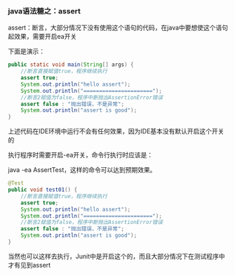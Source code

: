 ### java语法糖之：assert

assert：断言，大部分情况下没有使用这个语句的代码，在java中要想使这个语句起效果，需要开启ea开关

下面是演示：

```java
public static void main(String[] args) {
    //断言直接赋值true，程序继续执行
    assert true;
    System.out.println("hello assert");
    System.out.println("======================");
    //断言2赋值为false，程序中断抛出AssertionError错误
    assert false : "抛出错误，不是异常";
    System.out.println("assert is good");
}
```

上述代码在IDE环境中运行不会有任何效果，因为IDE基本没有默认开启这个开关的

执行程序时需要开启-ea开关，命令行执行时应该是：

java -ea AssertTest，这样的命令可以达到预期效果。

```java
@Test
public void test01() {
    //断言直接赋值true，程序继续执行
    assert true;
    System.out.println("hello assert");
    System.out.println("======================");
    //断言2赋值为false，程序中断抛出AssertionError错误
    assert false : "抛出错误，不是异常";
    System.out.println("assert is good");
}
```

当然也可以这样去执行，Junit中是开启这个的，而且大部分情况下在测试程序中才有见到assert

